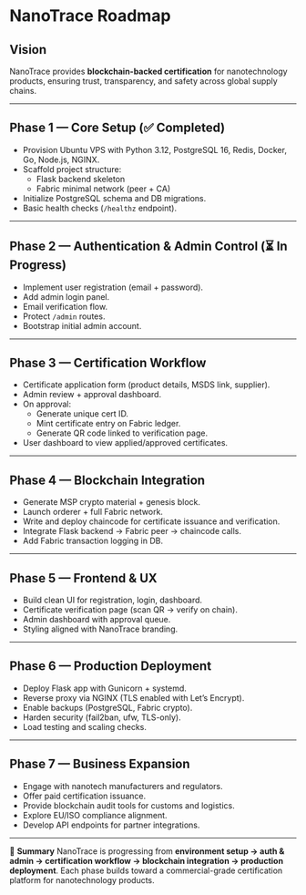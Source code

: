 # NanoTrace Roadmap

## Vision
NanoTrace provides **blockchain-backed certification** for nanotechnology products, ensuring trust, transparency, and safety across global supply chains.

---

## Phase 1 — Core Setup (✅ Completed)
- Provision Ubuntu VPS with Python 3.12, PostgreSQL 16, Redis, Docker, Go, Node.js, NGINX.
- Scaffold project structure:
  - Flask backend skeleton
  - Fabric minimal network (peer + CA)
- Initialize PostgreSQL schema and DB migrations.
- Basic health checks (`/healthz` endpoint).

---

## Phase 2 — Authentication & Admin Control (⏳ In Progress)
- Implement user registration (email + password).
- Add admin login panel.
- Email verification flow.
- Protect `/admin` routes.
- Bootstrap initial admin account.

---

## Phase 3 — Certification Workflow
- Certificate application form (product details, MSDS link, supplier).
- Admin review + approval dashboard.
- On approval:
  - Generate unique cert ID.
  - Mint certificate entry on Fabric ledger.
  - Generate QR code linked to verification page.
- User dashboard to view applied/approved certificates.

---

## Phase 4 — Blockchain Integration
- Generate MSP crypto material + genesis block.
- Launch orderer + full Fabric network.
- Write and deploy chaincode for certificate issuance and verification.
- Integrate Flask backend → Fabric peer → chaincode calls.
- Add Fabric transaction logging in DB.

---

## Phase 5 — Frontend & UX
- Build clean UI for registration, login, dashboard.
- Certificate verification page (scan QR → verify on chain).
- Admin dashboard with approval queue.
- Styling aligned with NanoTrace branding.

---

## Phase 6 — Production Deployment
- Deploy Flask app with Gunicorn + systemd.
- Reverse proxy via NGINX (TLS enabled with Let’s Encrypt).
- Enable backups (PostgreSQL, Fabric crypto).
- Harden security (fail2ban, ufw, TLS-only).
- Load testing and scaling checks.

---

## Phase 7 — Business Expansion
- Engage with nanotech manufacturers and regulators.
- Offer paid certification issuance.
- Provide blockchain audit tools for customs and logistics.
- Explore EU/ISO compliance alignment.
- Develop API endpoints for partner integrations.

---

📌 **Summary**
NanoTrace is progressing from **environment setup → auth & admin → certification workflow → blockchain integration → production deployment**. Each phase builds toward a commercial-grade certification platform for nanotechnology products.
